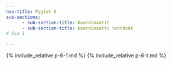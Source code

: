 ```yaml
---
nav-title: Pyglet 6
sub-sections:
      - sub-section-title: Koordinaatit 
      - sub-section-title: Koordinaatti tehtävät
# Osa 1

---
```


{% include_relative p-6-1.md %}
{% include_relative p-6-t.md %}
